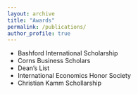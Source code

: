 ```yaml
---
layout: archive
title: "Awards"
permalink: /publications/
author_profile: true
---
```


* Bashford International Scholarship
* Corns Business Scholars
* Dean’s List
* International Economics Honor Society
* Christian Kamm Schollarship


<!---
{% if author.googlescholar %}
  You can also find my articles on <u><a href="{{author.googlescholar}}">my Google Scholar profile</a>.</u>
{% endif %}

{% include base_path %}

{% for post in site.publications reversed %}
  {% include archive-single.html %}
{% endfor %}
